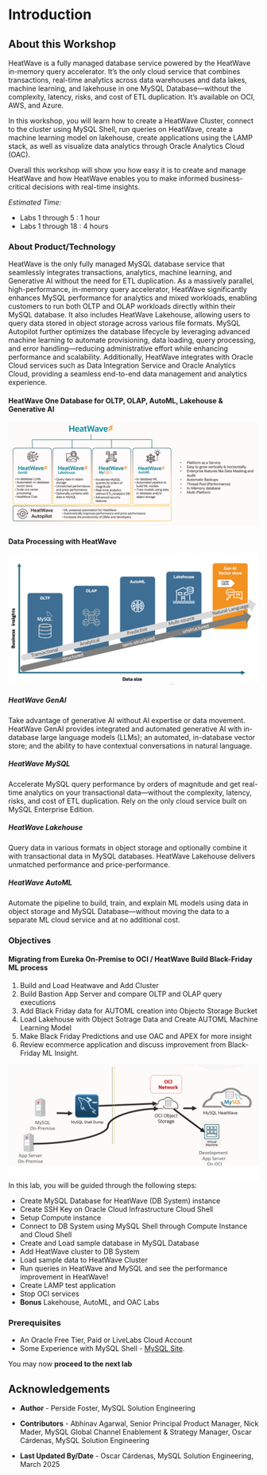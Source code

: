 # Introduction

## About this Workshop

 HeatWave is a fully managed database service powered by the HeatWave in-memory query accelerator. It’s the only cloud service that combines transactions, real-time analytics across data warehouses and data lakes, machine learning, and lakehouse in one MySQL Database—without the complexity, latency, risks, and cost of ETL duplication. It’s available on OCI, AWS, and Azure.

In this workshop, you will learn how to create a HeatWave Cluster, connect to the cluster using MySQL Shell, run queries on HeatWave, create a machine learning model on lakehouse, create applications using the LAMP stack, as well as visualize data analytics through Oracle Analytics Cloud (OAC).

Overall this workshop will show you how easy it is to create and manage HeatWave and how HeatWave enables you to make informed business-critical decisions with real-time insights.

_Estimated Time:_ 
  
- Labs 1 through 5  : 1 hour
- Labs 1 through 18 : 4 hours

### About Product/Technology

 HeatWave is the only fully managed MySQL database service that seamlessly integrates transactions, analytics, machine learning, and Generative AI without the need for ETL duplication. As a massively parallel, high-performance, in-memory query accelerator, HeatWave significantly enhances MySQL performance for analytics and mixed workloads, enabling customers to run both OLTP and OLAP workloads directly within their MySQL database. It also includes HeatWave Lakehouse, allowing users to query data stored in object storage across various file formats. MySQL Autopilot further optimizes the database lifecycle by leveraging advanced machine learning to automate provisioning, data loading, query processing, and error handling—reducing administrative effort while enhancing performance and scalability. Additionally, HeatWave integrates with Oracle Cloud services such as Data Integration Service and Oracle Analytics Cloud, providing a seamless end-to-end data management and analytics experience.

#### HeatWave One Database for OLTP, OLAP, AutoML, Lakehouse & Generative AI

  ![HeatWave diagram](./images/HeatWave-diagram-intro1.png "HeatWave diagram")

#### Data Processing with HeatWave

  ![HeatWave in a Nutshell](./images/HeatWave-diagram-intro2.png "HeatWave in a Nutshell")

  ##### HeatWave GenAI
  Take advantage of generative AI without AI expertise or data movement. HeatWave GenAI provides integrated and automated generative AI with in-database large language models (LLMs); an automated, in-database vector store; and the ability to have contextual conversations in natural language.

  ##### HeatWave MySQL
  Accelerate MySQL query performance by orders of magnitude and get real-time analytics on your transactional data—without the complexity, latency, risks, and cost of ETL duplication. Rely on the only cloud service built on MySQL Enterprise Edition.

  ##### HeatWave Lakehouse
  Query data in various formats in object storage and optionally combine it with transactional data in MySQL databases. HeatWave Lakehouse delivers unmatched performance and price-performance.

  ##### HeatWave AutoML
  Automate the pipeline to build, train, and explain ML models using data in object storage and MySQL Database—without moving the data to a separate ML cloud service and at no additional cost.

### Objectives

#### Migrating from Eureka On-Premise to OCI / HeatWave Build Black-Friday ML process

1. Build and Load Heatwave and Add Cluster
2. Build Bastion App Server and compare OLTP and OLAP query executions
3. Add Black Friday data for AUTOML creation into Objecto Storage Bucket
4. Load Lakehouse with Object Sotrage Data and Create AUTOML Machine Learning Model
5. Make Black Friday Predictions and use OAC and APEX for more insight
6. Review ecommerce application and discuss improvement from Black-Friday ML Insight.

![lakehouse diagram](./images/mysql-heatwave-intro-3.png "MySQL HeatWave Lakehouse")
In this lab, you will be guided through the following steps:

- Create MySQL Database for HeatWave (DB System) instance
- Create SSH Key on Oracle Cloud Infrastructure Cloud Shell
- Setup Compute instance
- Connect to DB System using MySQL Shell through Compute Instance and Cloud Shell
- Create and Load sample database in MySQL Database
- Add HeatWave cluster to DB System
- Load sample data to HeatWave Cluster
- Run queries in HeatWave and MySQL and see the performance improvement in HeatWave!
- Create LAMP test application
- Stop OCI services
- **Bonus** Lakehouse, AutoML, and OAC Labs


### Prerequisites

- An Oracle Free Tier, Paid or LiveLabs Cloud Account
- Some Experience with MySQL Shell - [MySQL Site](https://dev.MySQL.com/doc/MySQL-shell/8.0/en/).

You may now **proceed to the next lab**

## Acknowledgements

- **Author** - Perside Foster, MySQL Solution Engineering

- **Contributors** - Abhinav Agarwal, Senior Principal Product Manager, Nick Mader, MySQL Global Channel Enablement & Strategy Manager, Oscar Cárdenas, MySQL Solution Engineering
- **Last Updated By/Date** - Oscar Cárdenas, MySQL Solution Engineering, March 2025


[def]: videohub:VideoID